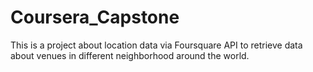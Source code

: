 # Coursera_Capstone
This is a project about location data via Foursquare API to retrieve data about venues in different neighborhood around the world.
